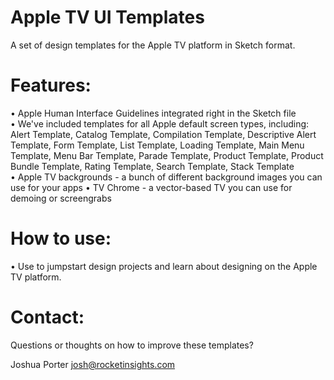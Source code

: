 # Apple TV UI Templates
A set of design templates for the Apple TV platform in Sketch format. 

# Features: 

• Apple Human Interface Guidelines integrated right in the Sketch file
• We've included templates for all Apple default screen types, including: Alert Template, Catalog Template, Compilation Template, Descriptive Alert Template, Form Template, List Template, Loading Template, Main Menu Template, Menu Bar Template, Parade Template, Product Template, Product Bundle Template, Rating Template, Search Template, Stack Template
• Apple TV backgrounds - a bunch of different background images you can use for your apps
• TV Chrome - a vector-based TV you can use for demoing or screengrabs

# How to use: 

• Use to jumpstart design projects and learn about designing on the Apple TV platform. 

# Contact:

Questions or thoughts on how to improve these templates? 

Joshua Porter
josh@rocketinsights.com
